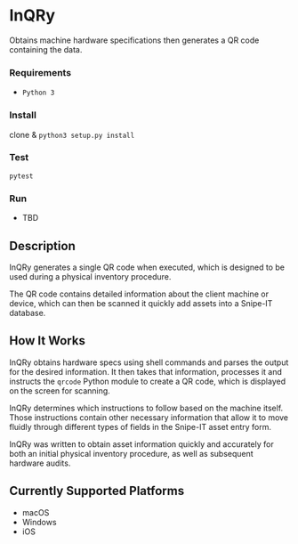 # InQRy
Obtains machine hardware specifications then generates a QR code containing
the data.

### Requirements
- `Python 3`

### Install
clone & `python3 setup.py install`


### Test
`pytest`


### Run
- TBD

## Description

InQRy generates a single QR code when executed, which is designed to be used
during a physical inventory procedure.

The QR code contains detailed information about the client machine or device,
which can then be scanned it quickly add assets into a Snipe-IT database.

## How It Works

InQRy obtains hardware specs using shell commands and parses the output for
the desired information. It then takes that information, processes it and
instructs the `qrcode` Python module to create a QR code, which is displayed
on the screen for scanning.

InQRy determines which instructions to follow based on the
machine itself. Those instructions contain other necessary information that
allow it to move fluidly through different types of fields in the Snipe-IT asset
entry form.

InQRy was written to obtain asset information quickly and accurately for both
an initial physical inventory procedure, as well as subsequent hardware audits.

## Currently Supported Platforms
- macOS
- Windows
- iOS
